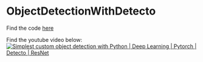 # ObjectDetectionWithDetecto

Find the code [here](https://github.com/kashyaparjun/ObjectDetectionWithDetecto/blob/main/Object_Detection.ipynb)

Find the youtube video below:
[![Simplest custom object detection with Python | Deep Learning | Pytorch | Detecto | ResNet](https://img.youtube.com/vi/6FUcLHv6wpE/0.jpg)](https://www.youtube.com/watch?v=6FUcLHv6wpE "Simplest custom object detection with Python | Deep Learning | Pytorch | Detecto | ResNet")

